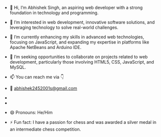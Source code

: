 - 👋 Hi, I’m Abhishek Singh, an aspiring web developer with a strong foundation in technology and programming.
- 👀 I’m interested in web development, innovative software solutions, and leveraging technology to solve real-world challenges.
- 🌱 I’m currently enhancing my skills in advanced web technologies, focusing on JavaScript, and expanding my expertise in platforms like Apache NetBeans and Arduino IDE.
- 💞️ I’m seeking opportunities to collaborate on projects related to web development, particularly those involving HTML5, CSS, JavaScript, and MySQL.
- 📫 You can reach me via 👇
-  📩 abhishek2452001s@gmail.com
-  
-  

- 😄 Pronouns: He/Him
- ⚡ Fun fact: I have a passion for chess and was awarded a silver medal in an intermediate chess competition.
<!---
abhishektaki/abhishektaki is a ✨ special ✨ repository because its `README.md` (this file) appears on your GitHub profile.
You can click the Preview link to take a look at your changes.
--->
